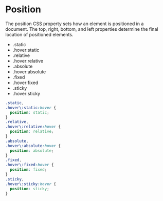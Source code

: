 # Position

The position CSS property sets how an element is positioned in a document. The top, right, bottom, and left properties determine the final location of positioned elements.

- .static
- .hover:static
- .relative
- .hover:relative
- .absolute
- .hover:absolute
- .fixed
- .hover:fixed
- .sticky
- .hover:sticky

```css
.static,
.hover\:static:hover {
  position: static;
}
.relative,
.hover\:relative:hover {
  position: relative;
}
.absolute,
.hover\:absolute:hover {
  position: absolute;
}
.fixed,
.hover\:fixed:hover {
  position: fixed;
}
.sticky,
.hover\:sticky:hover {
  position: sticky;
}
```
